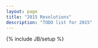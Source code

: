 ```yaml
---
layout: page
title: "2015 Resolutions"
description: "TODO list for 2015"
---
```

{% include JB/setup %}
